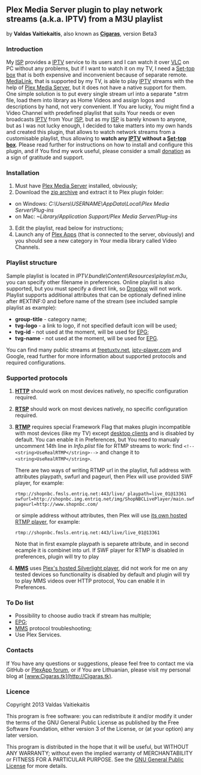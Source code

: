 ## Plex Media Server plugin to play network streams (a.k.a. IPTV) from a M3U playlist ##
by **Valdas Vaitiekaitis**, also known as **[Cigaras]**, version Beta3

### Introduction ###
My [ISP] provides a [IPTV] service to its users and I can watch it over [VLC] on PC without any problems, but if I want to watch it on my TV, I need a [Set-top box] that is both expensive and inconvenient because of separate remote. [MediaLink], that is supported by my TV, is able to play [IPTV] streams with the help of [Plex Media Server], but it does not have a native support for them. One simple solution is to put every single stream url into a separate \*.strm file, load them into library as Home Videos and assign logos and descriptions by hand, not very convenient. If You are lucky, You might find a Video Channel with predefined playlist that suits Your needs or even broadcasts [IPTV] from Your [ISP], but as my [ISP] is barely known to anyone, but as I was not lucky enough, I decided to take matters into my own hands and created this plugin, that allows to watch network streams from a customisable playlist, thus allowing to **watch any [IPTV] without a [Set-top box]**. Please read further for instructions on how to install and configure this plugin, and if You find my work useful, please consider a small [donation](https://www.paypal.com/cgi-bin/webscr?cmd=_donations&business=Cigaras%40gmail%2ecom&lc=LT&currency_code=EUR&bn=PP%2dDonationsBF%3abtn_donate_LG%2egif%3aNonHosted) as a sign of gratitude and support.

### Installation ###
1. Must have [Plex Media Server] installed, obviously;
2. Download the [zip archive](https://github.com/afedchin/xbmc-addon-iptvsimple/archive/master.zip) and extract it to Plex plugin folder:
  * on Windows: *C:\Users\USERNAME\AppData\Local\Plex Media Server\Plug-ins*
  * on Mac: *~Library/Application Support/Plex Media Server/Plug-ins*
3. Edit the playlist, read below for instructions;
5. Launch any of [Plex Apps](http://www.plexapp.com/getplex/) (that is connected to the server, obviously) and you should see a new category in Your media library called Video Channels.

### Playlist structure ###
Sample playlist is located in *IPTV.bundle\Content\Resources\playlist.m3u*, you can specify other filename in preferences. Online playlist is also supported, but you must specify a direct link, so [Dropbox](http://dropbox.com) will not work.
Playlist supports additional attributes that can be optionaly defined inline after #EXTINF:0 and before name of the stream (see included sample playlist as example):
* **group-title** - category name;
* **tvg-logo** - a link to logo, if not specified default icon will be used;
* **tvg-id** - not used at the moment, will be used for [EPG];
* **tvg-name** - not used at the moment, will be used for [EPG].

You can find many public streams at [freetuxtv.net](http://database.freetuxtv.net/), [iptv-player.com](http://iptv-player.com/?id=database) and Google, read further for more information about supported protocols and required configurations.

### Supported protocols ###
1. **[HTTP]** should work on most devices natively, no specific configuration required.

2. **[RTSP]** should work on most devices natively, no specific configuration required.

3. **[RTMP]** requires special Framework Flag that makes plugin incompatible with most devices (like my TV) except [desktop clients](http://www.plexapp.com/desktop/) and is disabled by default. You can enable it in Preferences, but You need to manualy uncomment 14th line in *Info.plist* file for RTMP streams to work: find ```<!--<string>UseRealRTMP</string>-->``` and change it to ```<string>UseRealRTMP</string>```.

    There are two ways of writing RTMP url in the playlist, full address with attributes playpath, swfurl and pageurl, then Plex will use provided SWF player, for example:

    ```
    rtmp://shopnbc.fmsls.entriq.net:443/live/ playpath=live_01@13361 swfurl=http://shopnbc.img.entriq.net/img/ShopNBCLivePlayer/main.swf pageurl=http://www.shopnbc.com/
    ```

    or simple address without attributes, then Plex will use [its own hosted RTMP player](http://www.plexapp.com/player/player.php), for example:

    ```
    rtmp://shopnbc.fmsls.entriq.net:443/live/live_01@13361
    ```

    Note that in first example playpath is separete attribute, and in second ecample it is combinet into url. If SWF player for RTMP is disabled in preferences, plugin will try to play 

4. **[MMS]** uses [Plex's hosted Silverlight player](http://www.plexapp.com/player/silverlight.php), did not work for me on any tested devices so functionality is disabled by default and plugin will try to play MMS videos over HTTP protocol, You can enable it in Preferences.

### To Do list ###
* Possibility to choose audio track if stream has multiple;
* [EPG];
* [MMS] protocol troubleshooting;
* Use Plex Services.

### Contacts ###
If You have any questions or suggestions, please feel free to contact me via GitHub or [PlexApp forum](http://forums.plexapp.com/index.php/topic/83083-iptvbundle-plugin-that-plays-iptv-streams-from-a-m3u-playlist/), or if You are Lithuanian, please visit my personal blog at [www.Cigaras.tk](http://Cigaras.tk).

### Licence ###
Copyright 2013 Valdas Vaitiekaitis

This program is free software: you can redistribute it and/or modify it under the terms of the GNU General Public License as published by the Free Software Foundation, either version 3 of the License, or (at your option) any later version.

This program is distributed in the hope that it will be useful, but WITHOUT ANY WARRANTY; without even the implied warranty of MERCHANTABILITY or FITNESS FOR A PARTICULAR PURPOSE. See the [GNU General Public License](http://www.gnu.org/copyleft/gpl.html) for more details.

  [Cigaras]: http://forums.plexapp.com/index.php/user/107872-cigaras/
  [Plex Media Server]: http://www.plexapp.com/getplex/
  [MediaLink]: http://www.plexapp.com/medialink/files/index.html
  [Set-top box]: http://en.wikipedia.org/wiki/Set-top_box
  [IPTV]: http://en.wikipedia.org/wiki/IPTV
  [VLC]: http://www.videolan.org/vlc/index.html
  [ISP]: http://en.wikipedia.org/wiki/Internet_service_provider
  [HTTP]: http://en.wikipedia.org/wiki/HTTP_Live_Streaming
  [RTSP]: http://en.wikipedia.org/wiki/Real_Time_Streaming_Protocol
  [RTMP]: http://en.wikipedia.org/wiki/Real_Time_Messaging_Protocol
  [MMS]: http://en.wikipedia.org/wiki/Microsoft_Media_Server
  [EPG]: http://en.wikipedia.org/wiki/Electronic_program_guide
